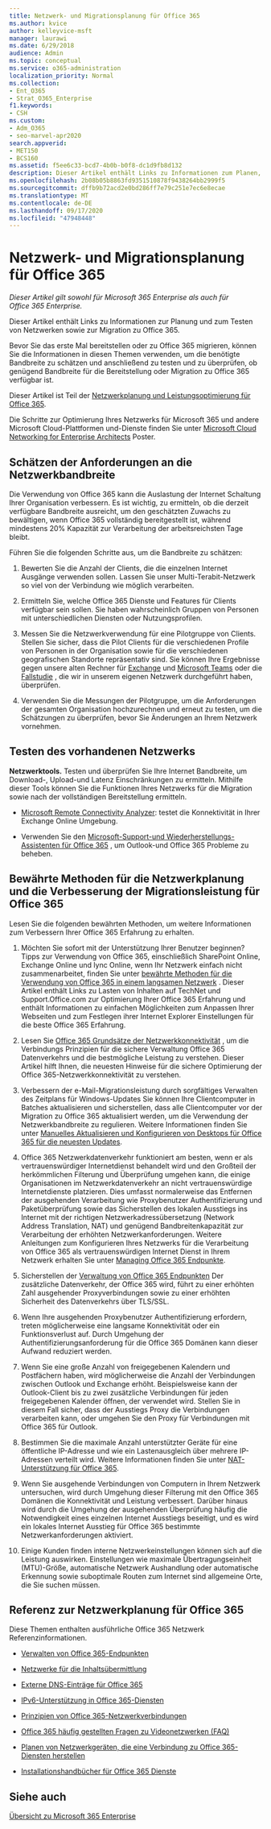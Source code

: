 ```yaml
---
title: Netzwerk- und Migrationsplanung für Office 365
ms.author: kvice
author: kelleyvice-msft
manager: laurawi
ms.date: 6/29/2018
audience: Admin
ms.topic: conceptual
ms.service: o365-administration
localization_priority: Normal
ms.collection:
- Ent_O365
- Strat_O365_Enterprise
f1.keywords:
- CSH
ms.custom:
- Adm_O365
- seo-marvel-apr2020
search.appverid:
- MET150
- BCS160
ms.assetid: f5ee6c33-bcd7-4b0b-b0f8-dc1d9fb8d132
description: Dieser Artikel enthält Links zu Informationen zum Planen, testen und Migrieren von Netzwerken zu Office 365.
ms.openlocfilehash: 2b08b05b8863fd9351510878f9438264bb2999f5
ms.sourcegitcommit: dffb9b72acd2e0bd286ff7e79c251e7ec6e8ecae
ms.translationtype: MT
ms.contentlocale: de-DE
ms.lasthandoff: 09/17/2020
ms.locfileid: "47948448"
---
```

# <a name="network-and-migration-planning-for-office-365"></a>Netzwerk- und Migrationsplanung für Office 365

*Dieser Artikel gilt sowohl für Microsoft 365 Enterprise als auch für Office 365 Enterprise.*

Dieser Artikel enthält Links zu Informationen zur Planung und zum Testen von Netzwerken sowie zur Migration zu Office 365.
  
Bevor Sie das erste Mal bereitstellen oder zu Office 365 migrieren, können Sie die Informationen in diesen Themen verwenden, um die benötigte Bandbreite zu schätzen und anschließend zu testen und zu überprüfen, ob genügend Bandbreite für die Bereitstellung oder Migration zu Office 365 verfügbar ist.

Dieser Artikel ist Teil der [Netzwerkplanung und Leistungsoptimierung für Office 365](https://aka.ms/tune).

Die Schritte zur Optimierung Ihres Netzwerks für Microsoft 365 und andere Microsoft Cloud-Plattformen und-Dienste finden Sie unter [Microsoft Cloud Networking for Enterprise Architects](https://aka.ms/cloudarchnetworking) Poster.
   
## <a name="estimate-network-bandwidth-requirements"></a>Schätzen der Anforderungen an die Netzwerkbandbreite
<a name="EstimateBandwidthRequirements"> </a>

Die Verwendung von Office 365 kann die Auslastung der Internet Schaltung Ihrer Organisation verbessern. Es ist wichtig, zu ermitteln, ob die derzeit verfügbare Bandbreite ausreicht, um den geschätzten Zuwachs zu bewältigen, wenn Office 365 vollständig bereitgestellt ist, während mindestens 20% Kapazität zur Verarbeitung der arbeitsreichsten Tage bleibt.
  
Führen Sie die folgenden Schritte aus, um die Bandbreite zu schätzen:
  
1. Bewerten Sie die Anzahl der Clients, die die einzelnen Internet Ausgänge verwenden sollen. Lassen Sie unser Multi-Terabit-Netzwerk so viel von der Verbindung wie möglich verarbeiten. 
    
2. Ermitteln Sie, welche Office 365 Dienste und Features für Clients verfügbar sein sollen. Sie haben wahrscheinlich Gruppen von Personen mit unterschiedlichen Diensten oder Nutzungsprofilen.
    
3. Messen Sie die Netzwerkverwendung für eine Pilotgruppe von Clients. Stellen Sie sicher, dass die Pilot Clients für die verschiedenen Profile von Personen in der Organisation sowie für die verschiedenen geografischen Standorte repräsentativ sind. Sie können Ihre Ergebnisse gegen unsere alten Rechner für [Exchange](https://techcommunity.microsoft.com/t5/exchange-team-blog/announcing-the-exchange-client-network-bandwidth-calculator-beta/ba-p/601744) und [Microsoft Teams](https://docs.microsoft.com/microsoftteams/prepare-network) oder die [Fallstudie](https://www.microsoft.com/itshowcase/Article/Content/631/Optimizing-network-performance-for-Microsoft-Office-365) , die wir in unserem eigenen Netzwerk durchgeführt haben, überprüfen. 
    
4. Verwenden Sie die Messungen der Pilotgruppe, um die Anforderungen der gesamten Organisation hochzurechnen und erneut zu testen, um die Schätzungen zu überprüfen, bevor Sie Änderungen an Ihrem Netzwerk vornehmen.
    
## <a name="test-your-existing-network"></a>Testen des vorhandenen Netzwerks
<a name="calculators"> </a>

 **Netzwerktools.** Testen und überprüfen Sie Ihre Internet Bandbreite, um Download-, Upload-und Latenz Einschränkungen zu ermitteln. Mithilfe dieser Tools können Sie die Funktionen Ihres Netzwerks für die Migration sowie nach der vollständigen Bereitstellung ermitteln. 
    
- [Microsoft Remote Connectivity Analyzer](https://go.microsoft.com/fwlink/p/?LinkId=517243): testet die Konnektivität in Ihrer Exchange Online Umgebung.
    
- Verwenden Sie den [Microsoft-Support-und Wiederherstellungs-Assistenten für Office 365](https://diagnostics.office.com/#/Download?env=SOC) , um Outlook-und Office 365 Probleme zu beheben. 
    
## <a name="best-practices-for-network-planning-and-improving-migration-performance-for-office-365"></a>Bewährte Methoden für die Netzwerkplanung und die Verbesserung der Migrationsleistung für Office 365
<a name="BestPractices"> </a>

Lesen Sie die folgenden bewährten Methoden, um weitere Informationen zum Verbessern Ihrer Office 365 Erfahrung zu erhalten.
  
1. Möchten Sie sofort mit der Unterstützung Ihrer Benutzer beginnen? Tipps zur Verwendung von Office 365, einschließlich SharePoint Online, Exchange Online und lync Online, wenn Ihr Netzwerk einfach nicht zusammenarbeitet, finden Sie unter [bewährte Methoden für die Verwendung von Office 365 in einem langsamen Netzwerk](https://support.office.com/article/fd16c8d2-4799-4c39-8fd7-045f06640166) . Dieser Artikel enthält Links zu Lasten von Inhalten auf TechNet und Support.Office.com zur Optimierung Ihrer Office 365 Erfahrung und enthält Informationen zu einfachen Möglichkeiten zum Anpassen Ihrer Webseiten und zum Festlegen ihrer Internet Explorer Einstellungen für die beste Office 365 Erfahrung. 
    
2. Lesen Sie [Office 365 Grundsätze der Netzwerkkonnektivität](https://aka.ms/o365networkingprinciples) , um die Verbindungs Prinzipien für die sichere Verwaltung Office 365 Datenverkehrs und die bestmögliche Leistung zu verstehen. Dieser Artikel hilft Ihnen, die neuesten Hinweise für die sichere Optimierung der Office 365-Netzwerkkonnektivität zu verstehen. 
    
3. Verbessern der e-Mail-Migrationsleistung durch sorgfältiges Verwalten des Zeitplans für Windows-Updates Sie können Ihre Clientcomputer in Batches aktualisieren und sicherstellen, dass alle Clientcomputer vor der Migration zu Office 365 aktualisiert werden, um die Verwendung der Netzwerkbandbreite zu regulieren. Weitere Informationen finden Sie unter [Manuelles Aktualisieren und Konfigurieren von Desktops für Office 365 für die neuesten Updates](https://support.microsoft.com/gp/office-2013-365-update).
    
4. Office 365 Netzwerkdatenverkehr funktioniert am besten, wenn er als vertrauenswürdiger Internetdienst behandelt wird und den Großteil der herkömmlichen Filterung und Überprüfung umgehen kann, die einige Organisationen im Netzwerkdatenverkehr an nicht vertrauenswürdige Internetdienste platzieren. Dies umfasst normalerweise das Entfernen der ausgehenden Verarbeitung wie Proxybenutzer Authentifizierung und Paketüberprüfung sowie das Sicherstellen des lokalen Ausstiegs ins Internet mit der richtigen Netzwerkadressübersetzung (Network Address Translation, NAT) und genügend Bandbreitenkapazität zur Verarbeitung der erhöhten Netzwerkanforderungen. Weitere Anleitungen zum Konfigurieren Ihres Netzwerks für die Verarbeitung von Office 365 als vertrauenswürdigen Internet Dienst in Ihrem Netzwerk erhalten Sie unter [Managing Office 365 Endpunkte](https://support.office.com/article/99cab9d4-ef59-4207-9f2b-3728eb46bf9a).
    
1. Sicherstellen der [Verwaltung von Office 365 Endpunkten](https://support.office.com/article/99cab9d4-ef59-4207-9f2b-3728eb46bf9a) Der zusätzliche Datenverkehr, der Office 365 wird, führt zu einer erhöhten Zahl ausgehender Proxyverbindungen sowie zu einer erhöhten Sicherheit des Datenverkehrs über TLS/SSL.
    
2. Wenn Ihre ausgehenden Proxybenutzer Authentifizierung erfordern, treten möglicherweise eine langsame Konnektivität oder ein Funktionsverlust auf. Durch Umgehung der Authentifizierungsanforderung für die Office 365 Domänen kann dieser Aufwand reduziert werden.
    
3. Wenn Sie eine große Anzahl von freigegebenen Kalendern und Postfächern haben, wird möglicherweise die Anzahl der Verbindungen zwischen Outlook und Exchange erhöht. Beispielsweise kann der Outlook-Client bis zu zwei zusätzliche Verbindungen für jeden freigegebenen Kalender öffnen, der verwendet wird. Stellen Sie in diesem Fall sicher, dass der Ausstiegs Proxy die Verbindungen verarbeiten kann, oder umgehen Sie den Proxy für Verbindungen mit Office 365 für Outlook.
    
4. Bestimmen Sie die maximale Anzahl unterstützter Geräte für eine öffentliche IP-Adresse und wie ein Lastenausgleich über mehrere IP-Adressen verteilt wird. Weitere Informationen finden Sie unter [NAT-Unterstützung für Office 365](nat-support-with-microsoft-365.md).
    
5. Wenn Sie ausgehende Verbindungen von Computern in Ihrem Netzwerk untersuchen, wird durch Umgehung dieser Filterung mit den Office 365 Domänen die Konnektivität und Leistung verbessert. Darüber hinaus wird durch die Umgehung der ausgehenden Überprüfung häufig die Notwendigkeit eines einzelnen Internet Ausstiegs beseitigt, und es wird ein lokales Internet Ausstieg für Office 365 bestimmte Netzwerkanforderungen aktiviert.
    
6. Einige Kunden finden interne Netzwerkeinstellungen können sich auf die Leistung auswirken. Einstellungen wie maximale Übertragungseinheit (MTU)-Größe, automatische Netzwerk Aushandlung oder automatische Erkennung sowie suboptimale Routen zum Internet sind allgemeine Orte, die Sie suchen müssen.
    
## <a name="network-planning-reference-for-office-365"></a>Referenz zur Netzwerkplanung für Office 365
<a name="NetReference"> </a>

Diese Themen enthalten ausführliche Office 365 Netzwerk Referenzinformationen.
  
- [Verwalten von Office 365-Endpunkten](https://support.office.com/article/99cab9d4-ef59-4207-9f2b-3728eb46bf9a)
    
- [Netzwerke für die Inhaltsübermittlung](content-delivery-networks.md)
    
- [Externe DNS-Einträge für Office 365](external-domain-name-system-records.md)
    
- [IPv6-Unterstützung in Office 365-Diensten](ipv6-support.md)
    
- [Prinzipien von Office 365-Netzwerkverbindungen](https://aka.ms/o365networkingprinciples)
    
- [Office 365 häufig gestellten Fragen zu Videonetzwerken (FAQ)](office-365-video-networking-faq.md)
    
- [Planen von Netzwerkgeräten, die eine Verbindung zu Office 365-Diensten herstellen](plan-for-network-devices.md)
    
- [Installationshandbücher für Office 365 Dienste](setup-guides-for-microsoft-365.md)
 
## <a name="see-also"></a>Siehe auch

[Übersicht zu Microsoft 365 Enterprise](microsoft-365-overview.md)
